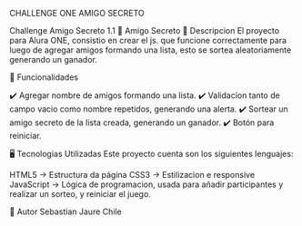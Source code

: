 CHALLENGE ONE AMIGO SECRETO

Challenge Amigo Secreto 1.1
🎁 Amigo Secreto
📌 Descripcion
El proyecto para Alura ONE, consistio en crear el js. que funcione correctamente para luego de agregar amigos formando una lista, esto se sortea aleatoriamente generando un ganador.

🚀 Funcionalidades

✔️ Agregar nombre de amigos formando una lista.
✔️ Validacíon tanto de campo vacio como nombre repetidos, generando una alerta.
✔️ Sortear un amigo secreto de la lista creada, generando un ganador.
✔️ Botón para reiniciar.

🖥️ Tecnologias Utilizadas
Este proyecto cuenta son los siguientes lenguajes:

HTML5 → Estructura da página
CSS3 → Estilizacion e responsive
JavaScript → Lógica de programacion, usada para añadir participantes y realizar un sorteo, y reiniciar el juego.



👤 Autor
Sebastian Jaure
Chile
